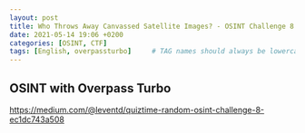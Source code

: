 ```yaml
---
layout: post
title: Who Throws Away Canvassed Satellite Images? - OSINT Challenge 8 with Overpass Turbo
date: 2021-05-14 19:06 +0200
categories: [OSINT, CTF]
tags: [English, overpassturbo]     # TAG names should always be lowercase
---
```


## OSINT with Overpass Turbo

https://medium.com/@leventd/quiztime-random-osint-challenge-8-ec1dc743a508
